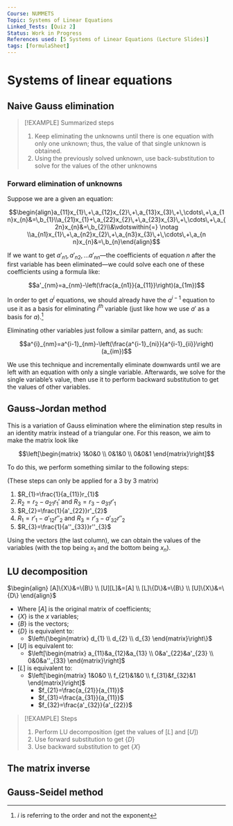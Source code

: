 ```yaml
---
Course: NUMMETS
Topic: Systems of Linear Equations
Linked_Tests: [Quiz 2]
Status: Work in Progress
References used: [5 Systems of Linear Equations (Lecture Slides)]
tags: [formulaSheet]
---
```


# Systems of linear equations

## Naive Gauss elimination

> [!EXAMPLE] Summarized steps
> 1. Keep eliminating the unknowns until there is one equation with only one unknown; thus, the value of that single unknown is obtained.
> 2. Using the previously solved unknown, use back-substitution to solve for the values of the other unknowns

### Forward elimination of unknowns

Suppose we are a given an equation:

$$\begin{align}a_{11}x_{1}\,+\,a_{12}x_{2}\,+\,a_{13}x_{3}\,+\,\cdots\,+\,a_{1n}x_{n}&=\,b_{1}\\a_{21}x_{1}+\,a_{22}x_{2}\,+\,a_{23}x_{3}\,+\,\cdots\,+\,a_{2n}x_{n}&=\,b_{2}\\&\vdotswithin{=} \notag \\a_{n1}x_{1}\,+\,a_{n2}x_{2}\,+\,a_{n3}x_{3}\,+\,\cdots\,+\,a_{n n}x_{n}&=\,b_{n}\end{align}$$

If we want to get $a'_{n1},a'_{n2},\dots a'_{nn}$—the coefficients of equation $n$ after the first variable has been eliminated—we could solve each one of these coefficients using a formula like:

$$a'_{nm}=a_{nm}-\left(\frac{a_{n1}}{a_{11}}\right)(a_{1m})$$

In order to get $a^{i}$ equations, we should already have the $a^{i-1}$ equation to use it as a basis for eliminating $i^{th}$ variable (just like how we use $a'$ as a basis for $a$).[^i]

Eliminating other variables just follow a similar pattern, and, as such:

$$a^{i}_{nm}=a^{i-1}_{nm}-\left(\frac{a^{i-1}_{ni}}{a^{i-1}_{ii}}\right)(a_{im})$$

We use this technique and incrementally eliminate downwards until we are left with an equation with only a single variable. Afterwards, we solve for the single variable’s value, then use it to perform backward substitution to get the values of other variables.

## Gauss-Jordan method

This is a variation of Gauss elimination where the elimination step results in an identity matrix instead of a triangular one. For this reason, we aim to make the matrix look like

$$\left[\begin{matrix} 1&0&0 \\ 0&1&0 \\ 0&0&1 \end{matrix}\right]$$

To do this, we perform something similar to the following steps:

(These steps can only be applied for a 3 by 3 matrix)

1. $R_{1}=\frac{1}{a_{11}}r_{1}$
2. $R_{2}=r_{2}-a_{21}r_{1}'$ and $R_{3}=r_{3}-a_{31}r'_{1}$
3. $R_{2}=\frac{1}{a'_{22}}r'_{2}$
4. $R_{1}=r'_{1}-a'_{{12}}r''_{2}$ and $R_{3}=r'_{3}-a'_{{32}}r''_{2}$
5. $R_{3}=\frac{1}{a''_{33}}r''_{3}$

Using the vectors (the last column), we can obtain the values of the variables (with the top being $x_{1}$ and the bottom being $x_{n}$).

## LU decomposition

$\begin{align} [A]\{X\}&=\{B\} \\ [U][L]&=[A] \\ [L]\{D\}&=\{B\} \\ [U]\{X\}&=\{D\} \end{align}$

- Where $[A]$ is the original matrix of coefficients;
- $\{X\}$ is the $x$ variables;
- $\{B\}$ is the vectors;
- $\{D\}$ is equivalent to:
	- $\left\{\begin{matrix} d_{1} \\ d_{2} \\ d_{3} \end{matrix}\right\}$
- $[U]$ is equivalent to:
	- $\left[\begin{matrix} a_{11}&a_{12}&a_{13} \\ 0&a'_{22}&a'_{23} \\ 0&0&a''_{33} \end{matrix}\right]$
- $[L]$ is equivalent to:
	- $\left[\begin{matrix} 1&0&0 \\ f_{21}&1&0 \\ f_{31}&f_{32}&1 \end{matrix}\right]$
		- $f_{21}=\frac{a_{21}}{a_{11}}$
		- $f_{31}=\frac{a_{31}}{a_{11}}$
		- $f_{32}=\frac{a'_{32}}{a'_{22}}$

> [!EXAMPLE] Steps
> 1. Perform LU decomposition (get the values of $[L]$ and $[U]$)
> 2. Use forward substitution to get $\{D\}$
> 3. Use backward substitution to get $\{X\}$

## The matrix inverse

## Gauss-Seidel method

[^i]: $i$ is referring to the order and not the exponent

